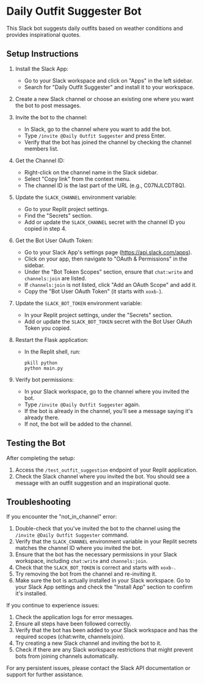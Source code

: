 # Daily Outfit Suggester Bot

This Slack bot suggests daily outfits based on weather conditions and provides inspirational quotes.

## Setup Instructions

1. Install the Slack App:
   - Go to your Slack workspace and click on "Apps" in the left sidebar.
   - Search for "Daily Outfit Suggester" and install it to your workspace.

2. Create a new Slack channel or choose an existing one where you want the bot to post messages.

3. Invite the bot to the channel:
   - In Slack, go to the channel where you want to add the bot.
   - Type `/invite @Daily Outfit Suggester` and press Enter.
   - Verify that the bot has joined the channel by checking the channel members list.

4. Get the Channel ID:
   - Right-click on the channel name in the Slack sidebar.
   - Select "Copy link" from the context menu.
   - The channel ID is the last part of the URL (e.g., C07NJLCDT8Q).

5. Update the `SLACK_CHANNEL` environment variable:
   - Go to your Replit project settings.
   - Find the "Secrets" section.
   - Add or update the `SLACK_CHANNEL` secret with the channel ID you copied in step 4.

6. Get the Bot User OAuth Token:
   - Go to your Slack App's settings page (https://api.slack.com/apps).
   - Click on your app, then navigate to "OAuth & Permissions" in the sidebar.
   - Under the "Bot Token Scopes" section, ensure that `chat:write` and `channels:join` are listed.
   - If `channels:join` is not listed, click "Add an OAuth Scope" and add it.
   - Copy the "Bot User OAuth Token" (it starts with `xoxb-`).

7. Update the `SLACK_BOT_TOKEN` environment variable:
   - In your Replit project settings, under the "Secrets" section.
   - Add or update the `SLACK_BOT_TOKEN` secret with the Bot User OAuth Token you copied.

8. Restart the Flask application:
   - In the Replit shell, run:
     ```
     pkill python
     python main.py
     ```

9. Verify bot permissions:
   - In your Slack workspace, go to the channel where you invited the bot.
   - Type `/invite @Daily Outfit Suggester` again.
   - If the bot is already in the channel, you'll see a message saying it's already there.
   - If not, the bot will be added to the channel.

## Testing the Bot

After completing the setup:

1. Access the `/test_outfit_suggestion` endpoint of your Replit application.
2. Check the Slack channel where you invited the bot. You should see a message with an outfit suggestion and an inspirational quote.

## Troubleshooting

If you encounter the "not_in_channel" error:
1. Double-check that you've invited the bot to the channel using the `/invite @Daily Outfit Suggester` command.
2. Verify that the `SLACK_CHANNEL` environment variable in your Replit secrets matches the channel ID where you invited the bot.
3. Ensure that the bot has the necessary permissions in your Slack workspace, including `chat:write` and `channels:join`.
4. Check that the `SLACK_BOT_TOKEN` is correct and starts with `xoxb-`.
5. Try removing the bot from the channel and re-inviting it.
6. Make sure the bot is actually installed in your Slack workspace. Go to your Slack App settings and check the "Install App" section to confirm it's installed.

If you continue to experience issues:
1. Check the application logs for error messages.
2. Ensure all steps have been followed correctly.
3. Verify that the bot has been added to your Slack workspace and has the required scopes (chat:write, channels:join).
4. Try creating a new Slack channel and inviting the bot to it.
5. Check if there are any Slack workspace restrictions that might prevent bots from joining channels automatically.

For any persistent issues, please contact the Slack API documentation or support for further assistance.
